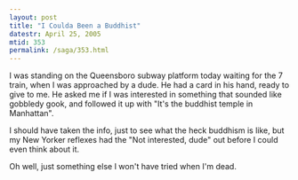 ```yaml
---
layout: post
title: "I Coulda Been a Buddhist"
datestr: April 25, 2005
mtid: 353
permalink: /saga/353.html
---
```


I was standing on the Queensboro subway platform today waiting for the 7 train, when I was approached by a dude.  He had a card in his hand, ready to give to me.  He asked me if I was interested in something that sounded like gobbledy gook, and followed it up with "It's the buddhist temple in Manhattan".

I should have taken the info, just to see what the heck buddhism is like, but my New Yorker reflexes had the "Not interested, dude" out before I could even think about it.

Oh well, just something else I won't have tried when I'm dead.

